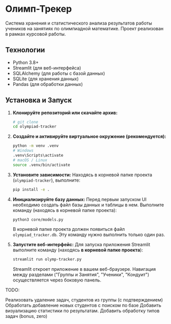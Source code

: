 # Олимп-Трекер

Система хранения и статистического анализа результатов работы учеников на занятиях по олимпиадной математике. Проект реализован в рамках курсовой работы.

## Технологии

*   Python 3.8+
*   Streamlit (для веб-интерфейса)
*   SQLAlchemy (для работы с базой данных)
*   SQLite (для хранения данных)
*   Pandas (для обработки данных)

## Установка и Запуск

1.  **Клонируйте репозиторий или скачайте архив:**
    ```bash
    # git clone 
    cd olympiad-tracker
    ```

2.  **Создайте и активируйте виртуальное окружение (рекомендуется):**
    ```bash
    python -m venv .venv
    # Windows
    .venv\Scripts\activate
    # macOS / Linux
    source .venv/bin/activate
    ```

3.  **Установите зависимости:**
    Находясь в корневой папке проекта (`olympiad-tracker`), выполните:
    ```bash
    pip install -e .
    ```

4.  **Инициализируйте базу данных:**
    Перед первым запуском UI необходимо создать файл базы данных и таблицы в нем. Выполните команду (находясь в корневой папке проекта):
    ```bash
    python3 core/models.py
    ```
    В корневой папке проекта должен появиться файл `olympiad_tracker.db`. Эту команду нужно выполнить только один раз.

5.  **Запустите веб-интерфейс:**
    Для запуска приложения Streamlit выполните команду (находясь **в корневой папке проекта**):
    ```bash
    streamlit run olymp-tracker.py
    ```
    Streamlit откроет приложение в вашем веб-браузере. Навигация между разделами ("Группы и Занятия", "Ученики", "Кондуит") осуществляется через боковую панель.


TODO:

Реализовать удаление задач, студентов из группы (с подтверждением)
Обработать добавление новых студентов с поиском по базе
Добавить визуализацию статистики по результатам.
Добавить обработку типов задач (bonus, zero)

